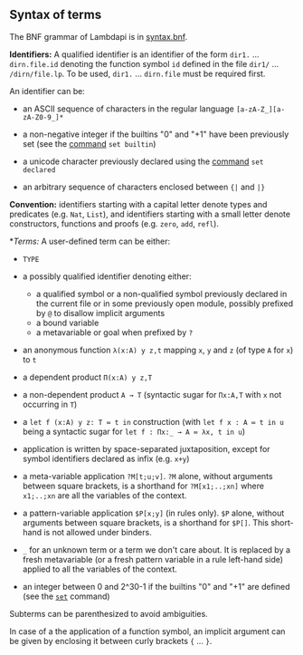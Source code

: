 Syntax of terms
---------------

The BNF grammar of Lambdapi is in [syntax.bnf](syntax.bnf).

**Identifiers:** A qualified identifier is an identifier of the form `dir1.`
... `dirn.file.id` denoting the function symbol `id` defined in the
file `dir1/` ... `/dirn/file.lp`. To be used, `dir1.` ... `dirn.file`
must be required first.

An identifier can be:

  * an ASCII sequence of characters in the regular language `[a-zA-Z_][a-zA-Z0-9_]*`

  * a non-negative integer if the builtins "0" and "+1" have been previously set (see the [command](commands.md) `set builtin`)

  * a unicode character previously declared using the [command](commands.md) `set declared`

  * an arbitrary sequence of characters enclosed between `{|` and `|}`
  
**Convention:** identifiers starting with a capital letter denote types and predicates (e.g. `Nat`, `List`), and identifiers starting with a small letter denote constructors, functions and proofs (e.g. `zero`, `add`, `refl`).

**Terms:* A user-defined term can be either:

 * `TYPE`

 * a possibly qualified identifier denoting either:

   - a qualified symbol or a non-qualified symbol previously declared in the current file or in some previously open module, possibly prefixed by `@` to disallow implicit arguments
   - a bound variable
   - a metavariable or goal when prefixed by `?`

 * an anonymous function `λ(x:A) y z,t` mapping `x`, `y` and `z` (of type `A` for `x`) to `t`

 * a dependent product `Π(x:A) y z,T`

 * a non-dependent product `A → T` (syntactic sugar for `Πx:A,T` with `x` not occurring in `T`)

 * a `let f (x:A) y z: T ≔ t in` construction (with `let f x : A ≔ t in u` being a
   syntactic sugar for `let f : Πx:_ → A ≔ λx, t in u`)

 * application is written by space-separated juxtaposition, except for symbol identifiers declared as infix (e.g. `x+y`)

 * a meta-variable application `?M[t;u;v]`. `?M` alone, without arguments between square brackets, is a shorthand for `?M[x1;..;xn]` where `x1;..;xn` are all the variables of the context.

 * a pattern-variable application `$P[x;y]` (in rules only). `$P` alone, without arguments between square brackets, is a shorthand for `$P[]`. This short-hand is not allowed under binders.

 * `_` for an unknown term or a term we don't care about. It is replaced by a fresh metavariable (or a fresh pattern variable in a rule left-hand side) applied to all the variables of the context.

 * an integer between 0 and 2^30-1 if the builtins "0" and "+1" are defined (see the [`set`](commands.md) command)

Subterms can be parenthesized to avoid ambiguities.

In case of a the application of a function symbol, an implicit argument can be given by enclosing it between curly brackets `{` ... `}`.
